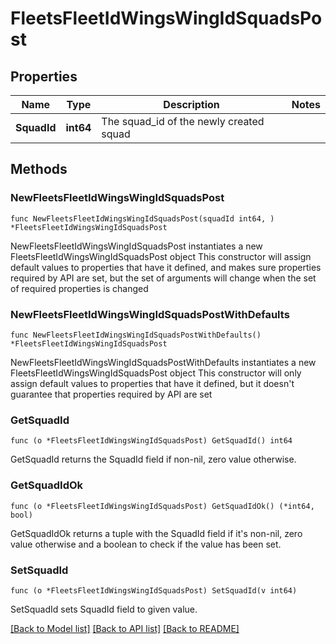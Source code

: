 # FleetsFleetIdWingsWingIdSquadsPost

## Properties

Name | Type | Description | Notes
------------ | ------------- | ------------- | -------------
**SquadId** | **int64** | The squad_id of the newly created squad | 

## Methods

### NewFleetsFleetIdWingsWingIdSquadsPost

`func NewFleetsFleetIdWingsWingIdSquadsPost(squadId int64, ) *FleetsFleetIdWingsWingIdSquadsPost`

NewFleetsFleetIdWingsWingIdSquadsPost instantiates a new FleetsFleetIdWingsWingIdSquadsPost object
This constructor will assign default values to properties that have it defined,
and makes sure properties required by API are set, but the set of arguments
will change when the set of required properties is changed

### NewFleetsFleetIdWingsWingIdSquadsPostWithDefaults

`func NewFleetsFleetIdWingsWingIdSquadsPostWithDefaults() *FleetsFleetIdWingsWingIdSquadsPost`

NewFleetsFleetIdWingsWingIdSquadsPostWithDefaults instantiates a new FleetsFleetIdWingsWingIdSquadsPost object
This constructor will only assign default values to properties that have it defined,
but it doesn't guarantee that properties required by API are set

### GetSquadId

`func (o *FleetsFleetIdWingsWingIdSquadsPost) GetSquadId() int64`

GetSquadId returns the SquadId field if non-nil, zero value otherwise.

### GetSquadIdOk

`func (o *FleetsFleetIdWingsWingIdSquadsPost) GetSquadIdOk() (*int64, bool)`

GetSquadIdOk returns a tuple with the SquadId field if it's non-nil, zero value otherwise
and a boolean to check if the value has been set.

### SetSquadId

`func (o *FleetsFleetIdWingsWingIdSquadsPost) SetSquadId(v int64)`

SetSquadId sets SquadId field to given value.



[[Back to Model list]](../README.md#documentation-for-models) [[Back to API list]](../README.md#documentation-for-api-endpoints) [[Back to README]](../README.md)


